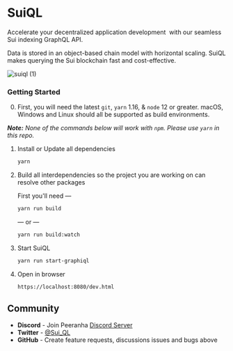 <!-- @format -->

# SuiQL

Accelerate your decentralized application development   with our seamless Sui indexing GraphQL API. 

Data is stored in an object-based chain model with horizontal scaling. SuiQL makes querying the Sui blockchain fast and cost-effective.


![suiql (1)](https://github.com/peeranha/suiql-ui/assets/44616431/e688ac70-583a-48ee-bac6-c4371a980cdb)

### Getting Started

0. First, you will need the latest `git`, `yarn` 1.16, & `node` 12 or greater.
   macOS, Windows and Linux should all be supported as build environments.

_**Note:** None of the commands below will work with `npm`. Please use `yarn` in
this repo._

1. Install or Update all dependencies

   ```sh
   yarn
   ```

2. Build all interdependencies so the project you are working on can resolve
   other packages

   First you'll need —

   ```sh
   yarn run build
   ```

   — or —

   ```sh
   yarn run build:watch
   ```

3. Start SuiQL

   ```sh
   yarn run start-graphiql
   ```

4. Open in browser

   ```sh
   https://localhost:8080/dev.html
   ```

## Community

- **Discord** - Join Peeranha [Discord Server](https://discord.gg/dQCkxUN74W)
- **Twitter** - [@Sui_QL](https://twitter.com/Sui_QL)
- **GitHub** - Create feature requests, discussions issues and bugs above
